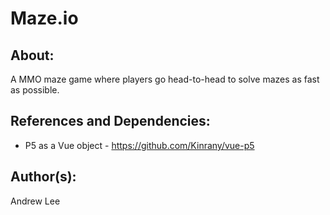 # Maze.io

## About:
A MMO maze game where players go head-to-head to solve mazes as fast as possible.

## References and Dependencies:
+ P5 as a Vue object - https://github.com/Kinrany/vue-p5
  
## Author(s): 
Andrew Lee